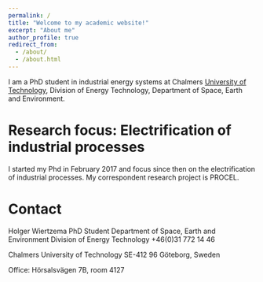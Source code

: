 ```yaml
---
permalink: /
title: "Welcome to my academic website!"
excerpt: "About me"
author_profile: true
redirect_from: 
  - /about/
  - /about.html
---
```


I am a PhD student in industrial energy systems at Chalmers [University of Technology](https://www.chalmers.se), Division of Energy Technology, Department of Space, Earth and Environment.

Research focus: Electrification of industrial processes
======
I started my Phd in February 2017 and focus since then on the electrification of industrial processes. My correspondent research project is PROCEL.

Contact
======
Holger Wiertzema
PhD Student
Department of Space, Earth and Environment
Division of Energy Technology
+46(0)31 772 14 46

Chalmers University of Technology
SE-412 96 Göteborg, Sweden

Office: Hörsalsvägen 7B, room 4127

